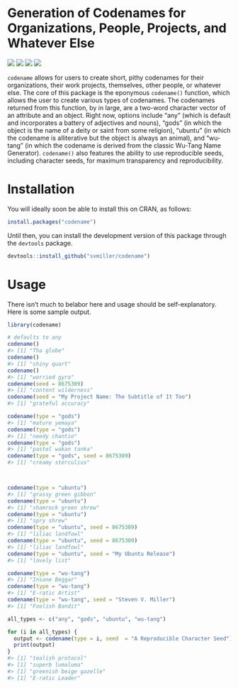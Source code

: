 
# Generation of Codenames for Organizations, People, Projects, and Whatever Else

[![](https://www.r-pkg.org/badges/version/codename?color=green)](https://cran.r-project.org/package=codename)
[![](http://cranlogs.r-pkg.org/badges/grand-total/codename?color=green)](https://cran.r-project.org/package=codename)
[![](http://cranlogs.r-pkg.org/badges/last-month/codename?color=green)](https://cran.r-project.org/package=codename)
[![](http://cranlogs.r-pkg.org/badges/last-week/codename?color=green)](https://cran.r-project.org/package=codename)

`codename` allows for users to create short, pithy codenames for their
organizations, their work projects, themselves, other people, or
whatever else. The core of this package is the eponymous `codename()`
function, which allows the user to create various types of codenames.
The codenames returned from this function, by in large, are a two-word
character vector of an attribute and an object. Right now, options
include “any” (which is default and incorporates a battery of adjectives
and nouns), “gods” (in which the object is the name of a deity or saint
from some religion), “ubuntu” (in which the codename is alliterative but
the object is always an animal), and “wu-tang” (in which the codename is
derived from the classic Wu-Tang Name Generator). `codename()` also
features the ability to use reproducible seeds, including character
seeds, for maximum transparency and reproducibility.

# Installation

You will ideally soon be able to install this on CRAN, as follows:

``` r
install.packages("codename")
```

Until then, you can install the development version of this package
through the `devtools` package.

``` r
devtools::install_github("svmiller/codename")
```

# Usage

There isn’t much to belabor here and usage should be self-explanatory.
Here is some sample output.

``` r
library(codename)

# defaults to any
codename()
#> [1] "Tha globe"
codename()
#> [1] "shiny quart"
codename()
#> [1] "worried gyro"
codename(seed = 8675309)
#> [1] "content wilderness"
codename(seed = "My Project Name: The Subtitle of It Too")
#> [1] "grateful accuracy"

codename(type = "gods")
#> [1] "mature yemaya"
codename(type = "gods")
#> [1] "needy chantio"
codename(type = "gods")
#> [1] "pastel wakan tanka"
codename(type = "gods", seed = 8675309)
#> [1] "creamy sterculius"



codename(type = "ubuntu")
#> [1] "grassy green gibbon"
codename(type = "ubuntu")
#> [1] "shamrock green shrew"
codename(type = "ubuntu")
#> [1] "spry shrew"
codename(type = "ubuntu", seed = 8675309)
#> [1] "liliac landfowl"
codename(type = "ubuntu", seed = 8675309)
#> [1] "liliac landfowl"
codename(type = "ubuntu", seed = "My Ubuntu Release")
#> [1] "lovely list"

codename(type = "wu-tang")
#> [1] "Insane Beggar"
codename(type = "wu-tang")
#> [1] "E-ratic Artist"
codename(type = "wu-tang", seed = "Steven V. Miller")
#> [1] "Foolish Bandit"

all_types <- c("any", "gods", "ubuntu", "wu-tang")

for (i in all_types) {
  output <- codename(type = i, seed  = "A Reproducible Character Seed")
  print(output)
}
#> [1] "tealish protocol"
#> [1] "superb lumaluma"
#> [1] "greenish beige gazelle"
#> [1] "E-ratic Leader"
```
